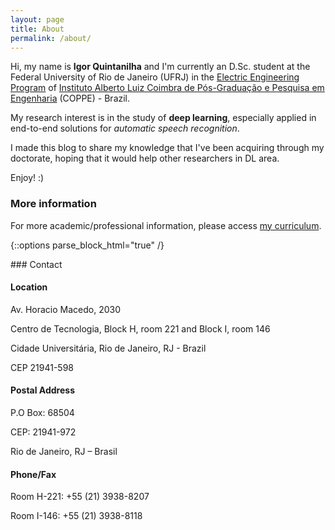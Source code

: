```yaml
---
layout: page
title: About
permalink: /about/
---
```


Hi, my name is **Igor Quintanilha** and I'm currently an D.Sc. student at the Federal University of Rio de Janeiro (UFRJ) in the [Electric Engineering Program](http://www.pee.ufrj.br) of [Instituto Alberto Luiz Coimbra de Pós-Graduação e Pesquisa em Engenharia](http://coppe.ufrj.br) (COPPE) - Brazil.

My research interest is in the study of **deep learning**, especially applied in end-to-end solutions for *automatic speech recognition*.

I made this blog to share my knowledge that I've been acquiring through my doctorate, hoping that it would help other researchers in DL area.

Enjoy! :)


### More information

For more academic/professional information, please access [my curriculum](/cv).

{::options parse_block_html="true" /}
<div class="contact">
### Contact

#### Location

Av. Horacio Macedo, 2030

Centro de Tecnologia, Block H, room 221 and Block I, room 146

Cidade Universitária, Rio de Janeiro, RJ - Brazil

CEP 21941-598

#### Postal Address
P.O Box: 68504

CEP: 21941-972

Rio de Janeiro, RJ – Brasil

#### Phone/Fax
Room H-221: +55 (21) 3938-8207

Room I-146: +55 (21) 3938-8118

</div>
